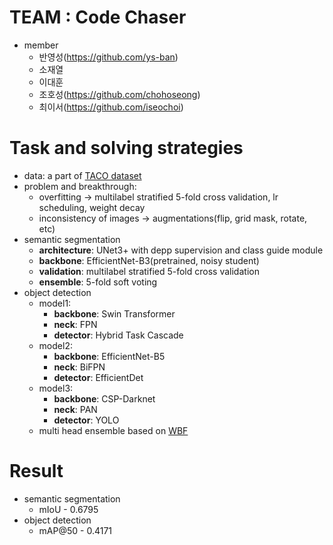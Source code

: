 # TEAM : Code Chaser
- member
  - 반영성(https://github.com/ys-ban)
  - 소재열
  - 이대훈
  - 조호성(https://github.com/chohoseong)
  - 최이서(https://github.com/iseochoi)

# Task and solving strategies
- data: a part of [TACO dataset](http://tacodataset.org/)
- problem and breakthrough:
  - overfitting -> multilabel stratified 5-fold cross validation, lr scheduling, weight decay
  - inconsistency of images -> augmentations(flip, grid mask, rotate, etc)
- semantic segmentation
  - **architecture**: UNet3+ with depp supervision and class guide module
  - **backbone**: EfficientNet-B3(pretrained, noisy student)
  - **validation**: multilabel stratified 5-fold cross validation
  - **ensemble**: 5-fold soft voting
- object detection
  - model1:
    - **backbone**: Swin Transformer
    - **neck**: FPN
    - **detector**: Hybrid Task Cascade
  - model2:
    - **backbone**: EfficientNet-B5
    - **neck**: BiFPN
    - **detector**: EfficientDet
  - model3:
    - **backbone**: CSP-Darknet
    - **neck**: PAN
    - **detector**: YOLO
  - multi head ensemble based on [WBF](https://arxiv.org/abs/1910.13302)

# Result
- semantic segmentation
  - mIoU - 0.6795
- object detection
  - mAP@50 - 0.4171